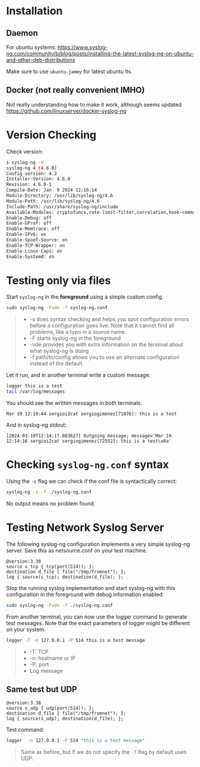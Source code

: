 # Installation

## Daemon

For ubuntu systems: https://www.syslog-ng.com/community/b/blog/posts/installing-the-latest-syslog-ng-on-ubuntu-and-other-deb-distributions

Make sure to use `ubuntu-jammy` for latest ubuntu lts.

## Docker (not really convenient IMHO)

Not really understanding how to make it work, although seems updated https://github.com/linuxserver/docker-syslog-ng

# Version Checking
Check version:

```bash
❯ syslog-ng -V    
syslog-ng 4 (4.6.0)
Config version: 4.2
Installer-Version: 4.6.0
Revision: 4.6.0-1
Compile-Date: Jan  9 2024 12:16:14
Module-Directory: /usr/lib/syslog-ng/4.6
Module-Path: /usr/lib/syslog-ng/4.6
Include-Path: /usr/share/syslog-ng/include
Available-Modules: cryptofuncs,rate-limit-filter,correlation,hook-commands,confgen,afprog,cef,affile,tags-parser,afsocket,basicfuncs,disk-buffer,syslogformat,metrics-probe,linux-kmsg-format,kvformat,timestamp,pacctformat,appmodel,regexp-parser,system-source,afuser,json-plugin,csvparser,pseudofile,sdjournal
Enable-Debug: off
Enable-GProf: off
Enable-Memtrace: off
Enable-IPv6: on
Enable-Spoof-Source: on
Enable-TCP-Wrapper: on
Enable-Linux-Caps: on
Enable-Systemd: on
```

# Testing only via files

Start `syslog-ng` in the **foreground** using a simple custom config.

```bash
sudo syslog-ng -Fvde -f syslog-ng.conf
```

> - -s does syntax checking and helps you spot configuration errors before a configuration goes live. Note that it cannot find all problems, like a typo in a source name.
> - -F starts syslog-ng in the foreground
> - -vde provides you with extra information on the terminal about what syslog-ng is doing
> - -f path/to/config allows you to use an alternate configuration instead of the default.


Let it run, and in another terminal write a custom message:

```bash
logger this is a test
tail /var/log/messages
```

You should see the written messages in both terminals:

```
Mar 19 12:10:44 sergioi2cat sergiogimenez[71076]: this is a test
```

And in syslog-ng stdout:

```
[2024-03-19T12:14:17.083627] Outgoing message; message='Mar 19 12:14:16 sergioi2cat sergiogimenez[72552]: this is a test\x0a'
```

# Checking `syslog-ng.conf` syntax

Using the `-s` flag we can check if the conf file is syntactically correct:

```bash
syslog-ng -s -f ./syslog-ng.conf
```

No output means no problem found.

# Testing Network Syslog Server

The following syslog-ng configuration implements a very simple syslog-ng server. Save this as netsource.conf on your test machine.

```
@version:3.38
source s_tcp { tcp(port(514)); };
destination d_file { file("/tmp/fromnet"); };
log { source(s_tcp); destination(d_file); };
```

Stop the running syslog implementation and start syslog-ng with this configuration in the foreground with debug information enabled:

```bash
sudo syslog-ng -Fvde -f ./syslog-ng.conf
```

From another terminal, you can now use the logger command to generate test messages. Note that the exact parameters of logger might be different on your system:

```bash
logger -T -n 127.0.0.1 -P 514 this is a test message
```

> - -T: TCP
> - -n: hostname or IP
> - -P: port
> - Log message

## Same test but UDP

```
@version:3.38
source s_udp { udp(port(514)); };
destination d_file { file("/tmp/fromnet"); };
log { source(s_udp); destination(d_file); };
```

Test command:

```bash
logger  -n 127.0.0.1 -P 514 "this is a test message"
```
> Same as before, but if we do not specify the `-T` flag by default uses UDP.

